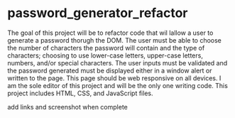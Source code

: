 # password_generator_refactor

The goal of this project will be to refactor code that wil lallow a user to generate a password thorugh the DOM. The user must be able to choose the number of characters the password will contain and the type of characters; choosing to use lower-case letters, upper-case letters, numbers, and/or special characters. The user inputs must be validated and the password generated must be displayed either in a window alert or written to the page. This page should be web responsive on all devices. I am the sole editor of this project and will be the only one writing code. This project includes HTML, CSS, and JavaScript files. 

add links and screenshot when complete